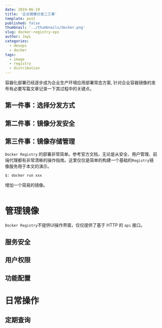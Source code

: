 ```yaml
---
date: 2019-06-19
title: '企业镜像分发二三事'
template: post
published: false
thumbnail: '../thumbnails/docker.png'
slug: docker-registry-ops
author: JayL
categories:
  - devops
  - docker
tags:
  - image 
  - registry
  - distribution
---
```


容器化部署已经逐步成为企业生产环境应用部署常态方案, 针对企业容器镜像的发布有必要写篇文章记录一下其过程中的关键点。

## 第一件事：选择分发方式


## 第二件事：镜像分发安全


## 第三件事：镜像存储管理



`Docker Registry` 的部署非常简单。参考官方文档，无论是从安全、用户管理、前端代理都有非常清晰的操作指南。这里仅仅是简单的构建一个基础的`Registry`镜像服务用于本文的演示。

````bash
$: docker run xxx
````
增加一个简易的镜像。

````bash
````

# 管理镜像

`Docker Registry`不提供UI操作界面，仅仅提供了基于 HTTP 的 `api` 接口。

## 服务安全

## 用户权限

## 功能配置

# 日常操作

## 定期查询

## 